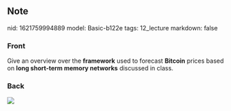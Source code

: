 ## Note
nid: 1621759994889
model: Basic-b122e
tags: 12_lecture
markdown: false

### Front
Give an overview over the <b>framework</b> used to forecast
<b>Bitcoin</b> prices based on <b>long short-term memory
networks</b> discussed in class.

### Back
<img src="paste-e2fa73df42db8cc5bed1ebd348c3d51695491d78.jpg">
